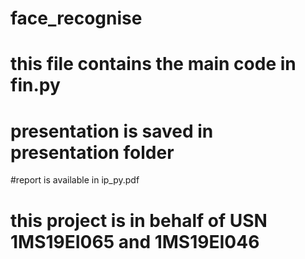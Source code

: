 # face_recognise
# this file contains the main code in fin.py 
# presentation is saved in presentation folder
#report is available in ip_py.pdf 
# this project is in behalf of USN 1MS19EI065 and 1MS19EI046
